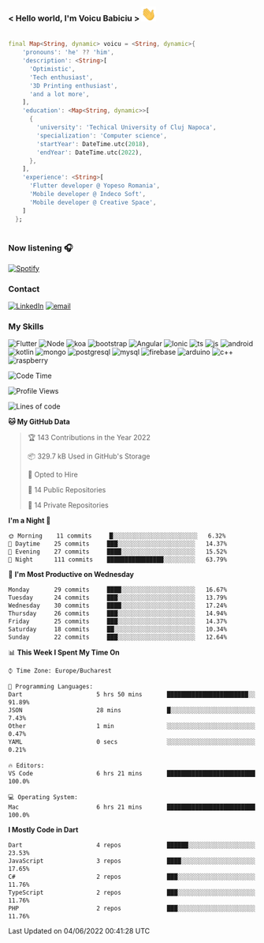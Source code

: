 ### < Hello world, I'm **Voicu Babiciu** > <img src="https://raw.githubusercontent.com/ABSphreak/ABSphreak/master/gifs/Hi.gif" width="30px"/>

```dart

final Map<String, dynamic> voicu = <String, dynamic>{
    'pronouns': 'he' ?? 'him',
    'description': <String>[
      'Optimistic',
      'Tech enthusiast',
      '3D Printing enthusiast',
      'and a lot more',
    ],
    'education': <Map<String, dynamic>>[
      {
        'university': 'Techical University of Cluj Napoca',
        'specialization': 'Computer science',
        'startYear': DateTime.utc(2018),
        'endYear': DateTime.utc(2022),
      },
    ],
    'experience': <String>[
      'Flutter developer @ Yopeso Romania',
      'Mobile developer @ Indeco Soft',
      'Mobile developer @ Creative Space',
    ]
  };
  
```
### Now listening 🎧
[![Spotify](https://voicubabiciu.vercel.app/api/spotify)](https://open.spotify.com/user/vbfx10)

### Contact
[![LinkedIn](https://img.shields.io/badge/linkedin-0A66C2?style=for-the-badge&logo=linkedin&logoColor=white)](https://www.linkedin.com/in/voicu-b-b28860131/)
[![email](https://img.shields.io/badge/email%20me-EA4335?style=for-the-badge&logo=gmail&logoColor=white)](mailto:voicubabiciu@gmail.com)

### My Skills


![Flutter](https://img.shields.io/badge/flutter-02569B?style=for-the-badge&logo=flutter)
![Node](https://img.shields.io/badge/node.js-339933?style=for-the-badge&logo=node.js&logoColor=white)
![koa](https://img.shields.io/badge/Koa.js-404D59?style=for-the-badge)
![bootstrap](https://img.shields.io/badge/Bootstrap-563D7C?style=for-the-badge&logo=bootstrap&logoColor=white)
![Angular](https://img.shields.io/badge/angular-DD0031?style=for-the-badge&logo=angular&logoColor=white)
![Ionic](https://img.shields.io/badge/Ionic-3880FF?style=for-the-badge&logo=ionic&logoColor=white)
![ts](https://img.shields.io/badge/Typescript-3178C6?style=for-the-badge&logo=typescript&logoColor=white)
![js](https://img.shields.io/badge/javascript-F7DF1E?style=for-the-badge&logo=javascript&logoColor=black)
![android](https://img.shields.io/badge/Android-36f991?style=for-the-badge&logo=android&logoColor=black)
![kotlin](https://img.shields.io/badge/kotlin-0095D5?style=for-the-badge&logo=kotlin&logoColor=white)
![mongo](https://img.shields.io/badge/mongodb-47A248?style=for-the-badge&logo=mongodb&logoColor=white)
![postgresql](https://img.shields.io/badge/PostgreSQL-4169E1?style=for-the-badge&logo=PostgreSQL&logoColor=white)
![mysql](https://img.shields.io/badge/mysql-4479A1?style=for-the-badge&logo=MySQL&logoColor=white)
![firebase](https://img.shields.io/badge/firebase-FFCA28?style=for-the-badge&logo=firebase&logoColor=black)
![arduino](https://img.shields.io/badge/arduino-00979D?style=for-the-badge&logo=arduino&logoColor=white)
![c++](https://img.shields.io/badge/C++-00599C?style=for-the-badge&logo=Cplusplus&logoColor=white)
![raspberry](https://img.shields.io/badge/raspberrypi-A22846?style=for-the-badge&logo=raspberrypi&logoColor=white)

<!--START_SECTION:waka-->
![Code Time](http://img.shields.io/badge/Code%20Time-0%20secs-blue)

![Profile Views](http://img.shields.io/badge/Profile%20Views-0-blue)

![Lines of code](https://img.shields.io/badge/From%20Hello%20World%20I%27ve%20Written-5%20Million%20lines%20of%20code-blue)

**🐱 My GitHub Data** 

> 🏆 143 Contributions in the Year 2022
 > 
> 📦 329.7 kB Used in GitHub's Storage 
 > 
> 💼 Opted to Hire
 > 
> 📜 14 Public Repositories 
 > 
> 🔑 14 Private Repositories  
 > 
**I'm a Night 🦉** 

```text
🌞 Morning    11 commits     █░░░░░░░░░░░░░░░░░░░░░░░░   6.32% 
🌆 Daytime    25 commits     ███░░░░░░░░░░░░░░░░░░░░░░   14.37% 
🌃 Evening    27 commits     ████░░░░░░░░░░░░░░░░░░░░░   15.52% 
🌙 Night      111 commits    ████████████████░░░░░░░░░   63.79%

```
📅 **I'm Most Productive on Wednesday** 

```text
Monday       29 commits     ████░░░░░░░░░░░░░░░░░░░░░   16.67% 
Tuesday      24 commits     ███░░░░░░░░░░░░░░░░░░░░░░   13.79% 
Wednesday    30 commits     ████░░░░░░░░░░░░░░░░░░░░░   17.24% 
Thursday     26 commits     ███░░░░░░░░░░░░░░░░░░░░░░   14.94% 
Friday       25 commits     ███░░░░░░░░░░░░░░░░░░░░░░   14.37% 
Saturday     18 commits     ██░░░░░░░░░░░░░░░░░░░░░░░   10.34% 
Sunday       22 commits     ███░░░░░░░░░░░░░░░░░░░░░░   12.64%

```


📊 **This Week I Spent My Time On** 

```text
⌚︎ Time Zone: Europe/Bucharest

💬 Programming Languages: 
Dart                     5 hrs 50 mins       ███████████████████████░░   91.89% 
JSON                     28 mins             █░░░░░░░░░░░░░░░░░░░░░░░░   7.43% 
Other                    1 min               ░░░░░░░░░░░░░░░░░░░░░░░░░   0.47% 
YAML                     0 secs              ░░░░░░░░░░░░░░░░░░░░░░░░░   0.21%

🔥 Editors: 
VS Code                  6 hrs 21 mins       █████████████████████████   100.0%

💻 Operating System: 
Mac                      6 hrs 21 mins       █████████████████████████   100.0%

```

**I Mostly Code in Dart** 

```text
Dart                     4 repos             ██████░░░░░░░░░░░░░░░░░░░   23.53% 
JavaScript               3 repos             ████░░░░░░░░░░░░░░░░░░░░░   17.65% 
C#                       2 repos             ███░░░░░░░░░░░░░░░░░░░░░░   11.76% 
TypeScript               2 repos             ███░░░░░░░░░░░░░░░░░░░░░░   11.76% 
PHP                      2 repos             ███░░░░░░░░░░░░░░░░░░░░░░   11.76%

```



 Last Updated on 04/06/2022 00:41:28 UTC
<!--END_SECTION:waka-->


